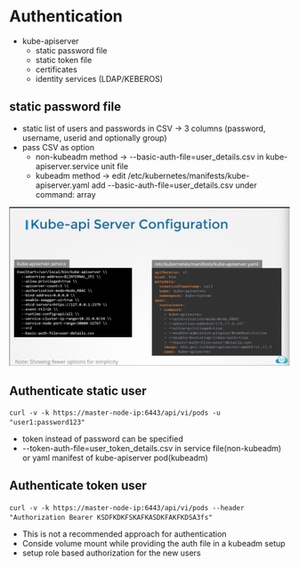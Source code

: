 # Authentication
* kube-apiserver
  * static password file
  * static token file
  * certificates
  * identity services (LDAP/KEBEROS)

## static password file
* static list of users and passwords in CSV  -> 3 columns (password, username, userid and optionally group)
* pass CSV as option 
    * non-kubeadm method -> --basic-auth-file=user_details.csv in kube-apiserver.service unit file
    * kubeadm method -> edit /etc/kubernetes/manifests/kube-apiserver.yaml add --basic-auth-file=user_details.csv under command: array

!["authentication static"](/images/auth1.png)

## Authenticate static user
`curl -v -k https://master-node-ip:6443/api/vi/pods -u "user1:password123"`

* token instead of password can be specified
* --token-auth-file=user_token_details.csv in service file(non-kubeadm) or yaml manifest of kube-apiserver pod(kubeadm)

## Authenticate token user
`curl -v -k https://master-node-ip:6443/api/vi/pods --header  "Authorization Bearer KSDFKDKFSKAFKASDKFAKFKDSA3fs"`

* This is not a recommended approach for authentication
* Conside volume mount while providing the auth file in a kubeadm setup
* setup role based authorization for the new users
